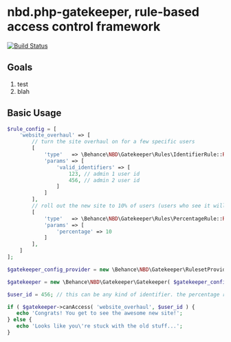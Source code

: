 nbd.php-gatekeeper, rule-based access control framework
=======================

[![Build Status](https://secure.travis-ci.org/behance/nbd.php-gatekeeper.svg?branch=master)](http://travis-ci.org/behance/nbd.php-gatekeeper)

## Goals

1. test
2. blah

## Basic Usage

```php
$rule_config = [
    'website_overhaul' => [
        // turn the site overhaul on for a few specific users
        [
            'type'   => \Behance\NBD\Gatekeeper\Rules\IdentifierRule::RULE_NAME,
            'params' => [
                'valid_identifiers' => [
                    123, // admin 1 user id
                    456, // admin 2 user id
                ]
            ]
        ],
        // roll out the new site to 10% of users (users who see it will remain consistent)
        [
            'type'   => \Behance\NBD\Gatekeeper\Rules\PercentageRule::RULE_NAME,
            'params' => [
                'percentage' => 10
            ]
        ],
    ]
];

$gatekeeper_config_provider = new \Behance\NBD\Gatekeeper\RulesetProviders\ConfigRulesetProvider( $rule_config );

$gatekeeper = new \Behance\NBD\Gatekeeper\Gatekeeper( $gatekeeper_config_provider );

$user_id = 456; // this can be any kind of identifier. the percentage rule hashes it consistently so the same user identifiers are always allowed/disallowed into the test

if ( $gatekeeper->canAccess( 'website_overhaul', $user_id ) {
   echo 'Congrats! You get to see the awesome new site!';
} else {
   echo 'Looks like you\'re stuck with the old stuff...';
}
```
